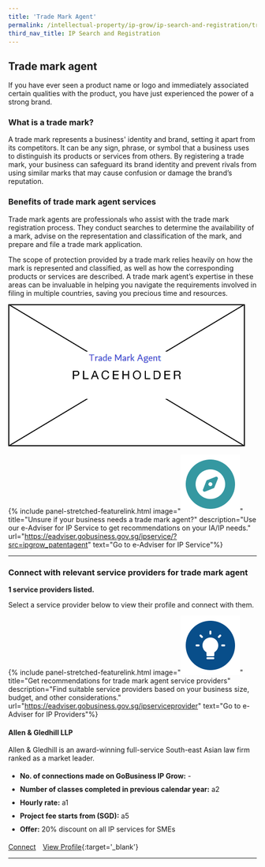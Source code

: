 ```yaml
---
title: 'Trade Mark Agent'
permalink: /intellectual-property/ip-grow/ip-search-and-registration/trade-mark-agent/
third_nav_title: IP Search and Registration
---
```


## Trade mark agent

If you have ever seen a product name or logo and immediately associated certain qualities with the product, you have just experienced the power of a strong brand.  

### What is a trade mark?

A trade mark represents a business' identity and brand, setting it apart from its competitors. It can be any sign, phrase, or symbol that a business uses to distinguish its products or services from others. By registering a trade mark, your business can safeguard its brand identity and prevent rivals from using similar marks that may cause confusion or damage the brand’s reputation.

### Benefits of trade mark agent services

Trade mark agents are professionals who assist with the trade mark registration process. They conduct searches to determine the availability of a mark, advise on the representation and classification of the mark, and prepare and file a trade mark application.

The scope of protection provided by a trade mark relies heavily on how the mark is represented and classified, as well as how the corresponding products or services are described. A trade mark agent’s expertise in these areas can be invaluable in helping you navigate the requirements involved in filing in multiple countries, saving you precious time and resources. 

<img src='/images/ipgrow/ipservices/TradeMarkAgent.png' aria-hidden='true'>

{% include panel-stretched-featurelink.html image="<img src='/images/ipgrow/ipservices/ipgrow_licenceguide_icon.png' aria-hidden='true'>" title="Unsure if your business needs a trade mark agent?" description="Use our e-Adviser for IP Service to get recommendations on your IA/IP needs." url="https://eadviser.gobusiness.gov.sg/ipservice/?src=ipgrow_patentagent" text="Go to e-Adviser for IP Service"%}

---

### Connect with relevant service providers for trade mark agent

**1 service providers listed.**

Select a service provider below to view their profile and connect with them.

{% include panel-stretched-featurelink.html image="<img src='/images/ipgrow/ipservices/ipgrow_findspecificlicence_icon.png' aria-hidden='true'>" title="Get recommendations for trade mark agent service providers" description="Find suitable service providers based on your business size, budget, and other considerations." url="https://eadviser.gobusiness.gov.sg/ipserviceprovider" text="Go to e-Adviser for IP Providers"%}

#### Allen & Gledhill LLP

Allen & Gledhill is an award-winning full-service South-east Asian law firm ranked as a market leader.

<ul>
<li style='line-height: 27px; margin: 0px 0px !important'><b>No. of connections made on GoBusiness IP Grow:</b> -</li>
<li style='line-height: 27px; margin: 0px 0px !important'><b>Number of classes completed in previous calendar year:</b> a2</li>
<li style='line-height: 27px; margin: 0px 0px !important'><b>Hourly rate:</b> a1</li>
<li style='line-height: 27px; margin: 0px 0px !important'><b>Project fee starts from (SGD):</b> a5</li>
<li style='line-height: 27px; margin: 0px 0px !important'><b>Offer:</b> 20% discount on all IP services for SMEs</li>
</ul>

<a class='btn' href='https://www.gobusiness.gov.sg' target='_blank' rel='noopener'>Connect</a>&emsp;[View Profile](/intellectual-property/ip-grow/allen-gledhill-llp/){:target='_blank'}

---

